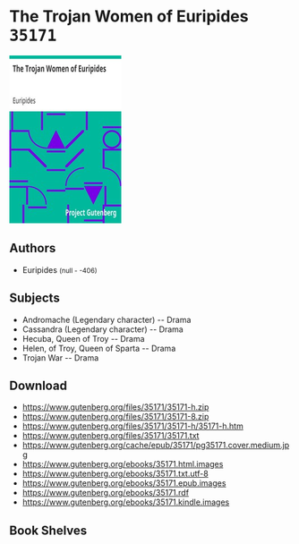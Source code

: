 # The Trojan Women of Euripides <kbd>35171</kbd>

![](./cover.medium.jpg "")

## Authors


 - Euripides <small>(null - -406)</small>

## Subjects


 - Andromache (Legendary character) -- Drama
 - Cassandra (Legendary character) -- Drama
 - Hecuba, Queen of Troy -- Drama
 - Helen, of Troy, Queen of Sparta -- Drama
 - Trojan War -- Drama

## Download


 - https://www.gutenberg.org/files/35171/35171-h.zip
 - https://www.gutenberg.org/files/35171/35171-8.zip
 - https://www.gutenberg.org/files/35171/35171-h/35171-h.htm
 - https://www.gutenberg.org/files/35171/35171.txt
 - https://www.gutenberg.org/cache/epub/35171/pg35171.cover.medium.jpg
 - https://www.gutenberg.org/ebooks/35171.html.images
 - https://www.gutenberg.org/ebooks/35171.txt.utf-8
 - https://www.gutenberg.org/ebooks/35171.epub.images
 - https://www.gutenberg.org/ebooks/35171.rdf
 - https://www.gutenberg.org/ebooks/35171.kindle.images

## Book Shelves


